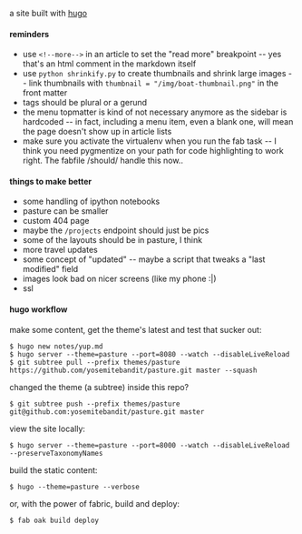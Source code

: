 a site built with [hugo](http://gohugo.io/overview/introduction/)


#### reminders

* use `<!--more-->` in an article to set the "read more" breakpoint --
yes that's an html comment in the markdown itself
* use `python shrinkify.py` to create thumbnails and shrink large images --
link thumbnails with `thumbnail = "/img/boat-thumbnail.png"` in the front matter
* tags should be plural or a gerund
* the menu topmatter is kind of not necessary anymore as the sidebar is hardcoded --
in fact, including a menu item, even a blank one,
will mean the page doesn't show up in article lists
* make sure you activate the virtualenv when you run the fab task --
I think you need pygmentize on your path for code highlighting to work right.
The fabfile /should/ handle this now..

#### things to make better

* some handling of ipython notebooks
* pasture can be smaller
* custom 404 page
* maybe the `/projects` endpoint should just be pics
* some of the layouts should be in pasture, I think
* more travel updates
* some concept of "updated" -- maybe a script that tweaks a "last modified" field
* images look bad on nicer screens (like my phone :|)
* ssl


#### hugo workflow

make some content, get the theme's latest and test that sucker out:

    $ hugo new notes/yup.md
    $ hugo server --theme=pasture --port=8080 --watch --disableLiveReload
    $ git subtree pull --prefix themes/pasture https://github.com/yosemitebandit/pasture.git master --squash

changed the theme (a subtree) inside this repo?

    $ git subtree push --prefix themes/pasture git@github.com:yosemitebandit/pasture.git master

view the site locally:

    $ hugo server --theme=pasture --port=8000 --watch --disableLiveReload --preserveTaxonomyNames

build the static content:

    $ hugo --theme=pasture --verbose

or, with the power of fabric, build and deploy:

    $ fab oak build deploy
